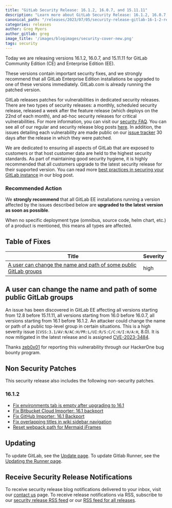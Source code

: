 ```yaml
---
title: "GitLab Security Release: 16.1.2, 16.0.7, and 15.11.11"
description: "Learn more about GitLab Security Release: 16.1.2, 16.0.7, and 15.11.11 for GitLab Community Edition (CE) and Enterprise Edition (EE)."
canonical_path: "/releases/2023/07/05/security-release-gitlab-16-1-2-released/"
categories: releases
author: Greg Myers
author_gitlab: greg
image_title: '/images/blogimages/security-cover-new.png'
tags: security
---
```


Today we are releasing versions 16.1.2, 16.0.7, and 15.11.11 for GitLab Community Edition (CE) and Enterprise Edition (EE).

These versions contain important security fixes, and we strongly recommend that all GitLab Enterprise Edition installations be upgraded to one of these versions immediately. GitLab.com is already running the patched version.

GitLab releases patches for vulnerabilities in dedicated security releases. There are two types of security releases: a monthly, scheduled security release, released a week after the feature release (which deploys on the 22nd of each month), and ad-hoc security releases for critical vulnerabilities. For more information, you can visit our [security FAQ](https://about.gitlab.com/security/faq/). You can see all of our regular and security release blog posts [here](/releases/categories/releases/). In addition, the issues detailing each vulnerability are made public on our [issue tracker](https://gitlab.com/gitlab-org/gitlab/-/issues/?sort=created_date&state=closed&label_name%5B%5D=bug%3A%3Avulnerability&confidential=no&first_page_size=100) 30 days after the release in which they were patched.

We are dedicated to ensuring all aspects of GitLab that are exposed to customers or that host customer data are held to the highest security standards. As part of maintaining good security hygiene, it is highly recommended that all customers upgrade to the latest security release for their supported version. You can read more [best practices in securing your GitLab instance](/blog/2020/05/20/gitlab-instance-security-best-practices/) in our blog post.

### Recommended Action

We **strongly recommend** that all GitLab EE installations running a version affected by the issues described below are **upgraded to the latest version as soon as possible**.

When no specific deployment type (omnibus, source code, helm chart, etc.) of a product is mentioned, this means all types are affected.

## Table of Fixes

|Title|Severity|
|---|---|
|[A user can change the name and path of some public GitLab groups](#a-user-can-change-the-name-and-path-of-some-public-gitlab-groups)|high|

## A user can change the name and path of some public GitLab groups

<!-- https://gitlab.com/gitlab-org/security/gitlab/-/issues/912 -->

An issue has been discovered in GitLab EE affecting all versions starting from 12.8 before 15.11.11, all versions starting from 16.0 before 16.0.7, all versions starting from 16.1 before 16.1.2. An attacker could change the name or path of a public top-level group in certain situations. This is a high severity issue (`CVSS:3.1/AV:N/AC:H/PR:L/UI:R/S:C/C:H/I:H/A:H`, 8.0). It is now mitigated in the latest release and is assigned [CVE-2023-3484](https://cve.mitre.org/cgi-bin/cvename.cgi?name=CVE-2023-3484).

Thanks [zeb0x01](https://hackerone.com/zeb0x01) for reporting this vulnerability through our HackerOne bug bounty program.

## Non Security Patches

This security release also includes the following non-security patches.

### 16.1.2

* [Fix environments tab is empty after upgrading to 16.1](https://gitlab.com/gitlab-org/gitlab/-/merge_requests/124818 "Fix environments tab is empty after upgrading to 16.1")
* [Fix Bitbucket Cloud Importer: 16.1 backport](https://gitlab.com/gitlab-org/gitlab/-/merge_requests/125074 "Fix Bitbucket Cloud Importer: 16.1 backport")
* [Fix GitHub Importer: 16.1 Backport](https://gitlab.com/gitlab-org/gitlab/-/merge_requests/125111 "Fix GitHub Importer: 16.1 Backport")
* [Fix overlapping titles in wiki sidebar navigation](https://gitlab.com/gitlab-org/gitlab/-/merge_requests/125116 "Fix overlapping titles in wiki sidebar navigation")
* [Reset webpack path for Mermaid iFrames](https://gitlab.com/gitlab-org/gitlab/-/merge_requests/124613 "Reset webpack path for Mermaid iFrames")

## Updating

To update GitLab, see the [Update page](/update).
To update Gitlab Runner, see the [Updating the Runner page](https://docs.gitlab.com/runner/install/linux-repository.html#updating-the-runner).

## Receive Security Release Notifications

To receive security release blog notifications delivered to your inbox, visit our [contact us](https://about.gitlab.com/company/contact/) page.
To receive release notifications via RSS, subscribe to our [security release RSS feed](https://about.gitlab.com/security-releases.xml) or our [RSS feed for all releases](https://about.gitlab.com/all-releases.xml).
